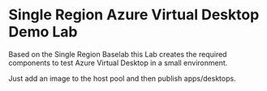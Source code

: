 # Single Region Azure Virtual Desktop Demo Lab

Based on the Single Region Baselab this Lab creates the required components to test Azure Virtual Desktop in a small environment. 

Just add an image to the host pool and then publish apps/desktops. 